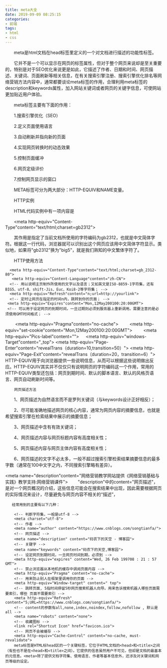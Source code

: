 ```yaml
---
title: meta大全
date: 2019-09-09 08:25:15
categories:
- 前端
tags:
- html
- css
---
```

　　meta是html文档在head标签里定义的一个对文档进行描述的功能性标签。

　　它并不是一个可以显示在网页的标签属性，但对于整个网页来说却是至关重要的，特别是对于SEO优化来说更是如此，它描述了作者、日期和时间、网页描述、关键词、页面刷新等相关信息，在有关搜索引擎注册、搜索引擎优化排名等网络营销方法内容中，通常都要谈论meta标签的作用，合理利用meta标签的description和keywords属性，加入网站关键词或者网页的关键字信息，可使网站更加贴近用户体验。

　　meta标签主要有下面的作用：

　　1.搜索引擎优化（SEO）

　　2.定义页面使用语言

　　3.自动刷新并指向新的页面

　　4.实现网页转换时的动态效果

　　5.控制页面缓冲

　　6.网页定级评价

　　7.控制网页显示的窗口

　　META标签可分为两大部分：HTTP-EQUIV和NAME变量。

　　HTTP实例

　　HTML代码实例中有一项内容是

　　<meta http-equiv="Content-Type"content="text/html;charset=gb2312">

　　其作用是指定了当前文档所使用的字符编码为gb2312，也就是中文简体字符。根据这一行代码，浏览器就可以识别出这个网页应该用中文简体字符显示。类似地，如果将"gb2312"换为"big5"，就是我们熟知的中文繁体字符了。

　　HTTP使用方法

      <meta http-equiv="Content-Type"content="text/html;charset=gb_2312-80">
       <meta http-equiv="Content-Language"content="zh-CN">
      <!-- 用以说明主页制作所使用的文字以及语言；又如英文是ISO-8859-1字符集，还有BIG5、utf-8、shift-Jis、Euc、Koi8-2等字符集； -->
      <meta http-equiv="Refresh"content="n;url=http://yourlink">
      <!-- 定时让网页在指定的时间n内，跳转到你的页面； -->
     <meta http-equiv="Expires"content="Mon,12May200100:20:00GMT">
     <!-- 可以用于设定网页的到期时间，一旦过期则必须到服务器上重新调用。需要注意的是必须使用GMT时间格式； -->
　　  <meta http-equiv="Pragma"content="no-cache">
     <!-- 是用于设定禁止浏览器从本地机的缓存中调阅页面内容，设定后一旦离开网页就无法从Cache中再调出； -->
　　  <meta http-equiv="set-cookie"content="Mon,12May200100:20:00GMT">
     <!--cookie设定，如果网页过期，存盘的cookie将被删除。需要注意的也是必须使用GMT时间格式； -->
　　 <meta http-equiv="Pics-label"content="">
     <!-- 网页等级评定，在IE的internet选项中有一项内容设置，可以防止浏览一些受限制的网站，而网站的限制级别就是通过meta属性来设置的； -->
　   <meta http-equiv="windows-Target"content="_top">
    <!-- 强制页面在当前窗口中以独立页面显示，可以防止自己的网页被别人当作一个frame页调用； -->
    <meta http-equiv="Page-Enter"content="revealTrans（duration=10,transition=50）">
    <meta http-equiv="Page-Exit"content="revealTrans（duration=20，transition=6）">
    <!-- 设定进入和离开页面时的特殊效果，这个功能即FrontPage中的"格式/网页过渡"，不过所加的页面不能够是一个frame页面。 -->
　　HTTP-EQUIV用于向浏览器提供一些说明信息，从而可以根据这些说明做出反应。HTTP-EQUIV其实并不仅仅只有说明网页的字符编码这一个作用，常用的HTTP-EQUIV类型还包括：网页到期时间、默认的脚本语言、默认的风格页语言、网页自动刷新时间等。

        网页描述方法

　　1、网页描述为自然语言而不是罗列关键词（与keywords设计正好相反）；

　　2、尽可能准确地描述网页的核心内容，通常为网页内容的摘要信息，也就是希望搜索引擎在检索结果中展示的摘要信息；

　　3、网页描述中含有有效关键词；

　　4、网页描述内容与网页标题内容有高度相关性；

　　5、网页描述内容与网页主体内容有高度相关性；

　　6、网页描述的文字不必太多，一般不超过搜索引擎检索结果摘要信息的最多字数（通常在100中文字之内，不同搜索引擎略有差异）。

 <meta name="description"content="网络营销教学网站提供《网络营销基础与实践》教学支持:网络营销课件">
　　"description"中的content="网页描述"，是对一个网页概况的介绍，这些信息可能会在搜索结果中出现，因此需要根据网页的实际情况来设计，尽量避免与网页内容不相关的“描述”，

       经常用到的主要有以下几种：

        <!-- 判断字符集，一般是utf-8 -->
        <meta charset="utf-8">
        <!-- 作者 -->
        <meta name="author" content="https://www.cnblogs.com/songtianfa/">
        <!-- 网页描述 -->
        <meta name="description" content="码农下的天空 - 博客园">
        <!-- 关键字 -->
        <meta name="keywords" content="码农下的天空,博客园">
        <!-- 设定网页到期时间，一旦网页时间到期，必须到 -->
        <meta http-equiv="expires" content="Wed, 26 Feb 199708 : 21 : 57 GMT">
        <!-- 禁止浏览器从本地机的缓存中调阅页面内容 -->
        <meta http-equiv="Pragma" content="no-cache">
        <!-- 用来防止别人在框架里调用你的页面 -->
        <meta http-equiv="Window-target" content=" top">
        <!-- 跳转页面, 5指时间停留5秒网页搜索机器人向导。用来告诉搜索机器人哪些页面需要索引，哪些 页面不需要索引 -->
        <meta http-equiv="Refresh" content="5;URL=https://www.cnblogs.com/songtianfa/">
        <!-- content的参数有all,none,index,noindex,follow,nofollow , 默认是all -->
        <meta name="robots" content="none">
        <!-- 收藏图标 -->
        <link rel="Shortcut Icon" href="favicon.ico">
        <!-- 网页不会被缓存 -->
        <meta http-equiv="Cache-Control" content="no-cache, must-revalidate">
        meta标签是HTML标head区的一个关键标签，它位于HTML文档的<head>和<title>之间（有些也不是在<head>和<title>之间）。它提供的信息虽然用户不可见，但却是文档的最基本的元信息。<meta>除了提供文档字符集、使用语言、作者等基本信息外，还涉及对关键词和网页等级的设定。